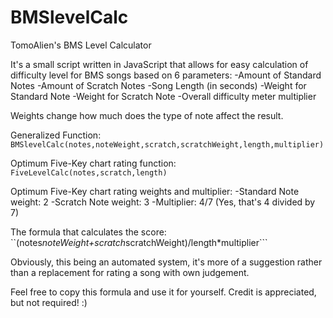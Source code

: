# BMSlevelCalc
TomoAlien's BMS Level Calculator

It's a small script written in JavaScript that allows for easy calculation of difficulty level for BMS songs based on 6 parameters:
  -Amount of Standard Notes
  -Amount of Scratch Notes
  -Song Length (in seconds)
  -Weight for Standard Note
  -Weight for Scratch Note
  -Overall difficulty meter multiplier
  
Weights change how much does the type of note affect the result.

Generalized Function:
`BMSlevelCalc(notes,noteWeight,scratch,scratchWeight,length,multiplier)`

Optimum Five-Key chart rating function:
`FiveLevelCalc(notes,scratch,length)`

Optimum Five-Key chart rating weights and multiplier:
  -Standard Note weight: 2
  -Scratch Note weight: 3
  -Multiplier: 4/7 (Yes, that's 4 divided by 7)

The formula that calculates the score:
``(notes*noteWeight+scratch*scratchWeight)/length*multiplier```

Obviously, this being an automated system, it's more of a suggestion rather than a replacement for rating a song with own judgement.

Feel free to copy this formula and use it for yourself. Credit is appreciated, but not required! :)
